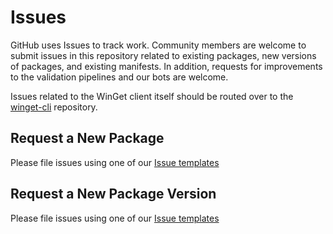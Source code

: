 # Issues
GitHub uses Issues to track work. Community members are welcome to submit issues in this repository related to existing packages, new versions of packages, and existing manifests. In addition, requests for improvements to the validation pipelines and our bots are welcome.

Issues related to the WinGet client itself should be routed over to the [winget-cli](https://github.com/microsoft/winget-cli) repository.

## Request a New Package
Please file issues using one of our [Issue templates](https://github.com/microsoft/winget-pkgs/issues/new/choose)

## Request a New Package Version
Please file issues using one of our [Issue templates](https://github.com/microsoft/winget-pkgs/issues/new/choose)